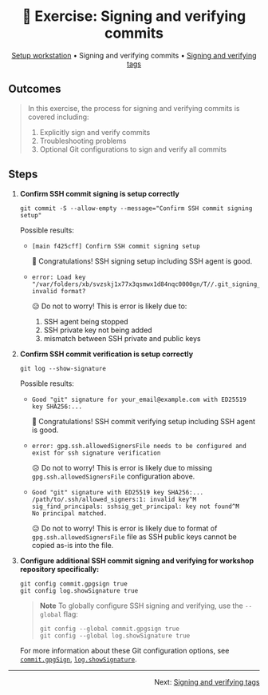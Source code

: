 <h1 align="center">&#127890; Exercise: Signing and verifying commits</h1>

<p align="center">
  <a href="setup-workstation.md">Setup workstation</a> •  
  Signing and verifying commits •  
  <a href="sign-verify-tags.md">Signing and verifying tags</a>
</p>

## Outcomes

> In this exercise, the process for signing and verifying commits is covered including:
>
> 1. Explicitly sign and verify commits
> 1. Troubleshooting problems
> 1. Optional Git configurations to sign and verify all commits

## Steps

1. **Confirm SSH commit signing is setup correctly**

   ```shell
   git commit -S --allow-empty --message="Confirm SSH commit signing setup"
   ```

   Possible results:

   - ```
     [main f425cff] Confirm SSH commit signing setup
     ```

     :partying_face: Congratulations!  SSH signing setup including SSH agent is good.

   - ```
     error: Load key "/var/folders/xb/svzskj1x77x3qsmwx1d84nqc0000gn/T//.git_signing_key_tmpW0EAyi": invalid format?
     ```

     :disappointed_relieved: Do not to worry!  This is error is likely due to:

     1. SSH agent being stopped
     1. SSH private key not being added
     1. mismatch between SSH private and public keys

1. **Confirm SSH commit verification is setup correctly**

   ```shell
   git log --show-signature
   ```

   Possible results:

   - ```
     Good "git" signature for your_email@example.com with ED25519 key SHA256:...
     ```

     :partying_face: Congratulations!  SSH commit verifying setup including SSH agent is good.

   - ```
     error: gpg.ssh.allowedSignersFile needs to be configured and exist for ssh signature verification
     ```

     :disappointed_relieved: Do not to worry!  This is error is likely due to missing `gpg.ssh.allowedSignersFile` configuration above.

   - ```
     Good "git" signature with ED25519 key SHA256:...
     /path/to/.ssh/allowed_signers:1: invalid key^M
     sig_find_principals: sshsig_get_principal: key not found^M
     No principal matched.
     ```

     :disappointed_relieved: Do not to worry!  This is error is likely due to format of `gpg.ssh.allowedSignersFile` file as SSH public keys cannot be copied as-is into the file.

1. **Configure additional SSH commit signing and verifying for workshop repository specifically:**

   ```shell
   git config commit.gpgsign true
   git config log.showSignature true
   ```

   > **Note**
   > To globally configure SSH signing and verifying, use the `--global` flag:
   >
   > ```shell
   > git config --global commit.gpgsign true
   > git config --global log.showSignature true
   > ```

   For more information about these Git configuration options, see [`commit.gpgSign`][man-git-config-commitgpgsign], [`log.showSignature`][man-git-config-logshowsignature].
  
<hr />
<p align="right">
  Next: <a href="sign-verify-tags.md">Signing and verifying tags</a>
</p>

[man-git-config-commitgpgsign]: https://git-scm.com/docs/git-config#Documentation/git-config.txt-commitgpgSign
[man-git-config-logshowsignature]: https://git-scm.com/docs/git-config#Documentation/git-config.txt-logshowSignature
